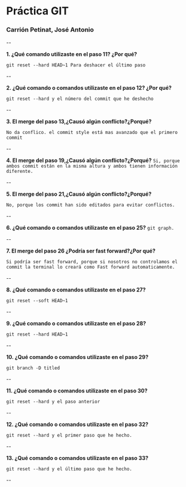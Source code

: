 # Práctica GIT

### Carrión Petinat, José Antonio


--

**1. ¿Qué comando utilizaste en el paso 11? ¿Por qué?**

`git reset --hard HEAD~1 Para deshacer el último paso` 



--

**2. ¿Qué comando o comandos utilizaste en el paso 12? ¿Por qué?**

`git reset --hard y el número del commit que he deshecho` 


--

**3. El merge del paso 13,¿Causó algún conflicto?¿Porqué?**

`No da conflico. el commit style está mas avanzado que el primero commit`


--

**4. El merge del paso 19,¿Causó algún conflicto?¿Porqué?**
`Si, porque ambos commit están en la misma altura y ambos tienen información diferente.`


--

**5. El merge del paso 21,¿Causó algún conflicto?¿Porqué?**

`No, porque los commit han sido editados para evitar conflictos.`

--

**6. ¿Qué comando o comandos utilizaste en el paso 25?**
`git graph.`


--

**7. El merge del paso 26 ¿Podría ser fast forward?¿Por qué?**

`Si podría ser fast forward, porque si nosotros no controlamos el commit la terminal lo creará como Fast forward automaticamente.`

--

**8. ¿Qué comando o comandos utilizaste en el paso 27?**

`git reset --soft HEAD~1`

--

**9. ¿Qué comando o comandos utilizaste en el paso 28?**

`git reset --hard HEAD~1`

--

**10. ¿Qué comando o comandos utilizaste en el paso 29?**

`git branch -D titled`

--

**11. ¿Qué comando o comandos utilizaste en el paso 30?**

`git reset --hard y el paso anterior`

--

**12. ¿Qué comando o comandos utilizaste en el paso 32?**

`git reset --hard y el primer paso que he hecho.`

--

**13. ¿Qué comando o comandos utilizaste en el paso 33?**

`git reset --hard y el último paso que he hecho.`

--

